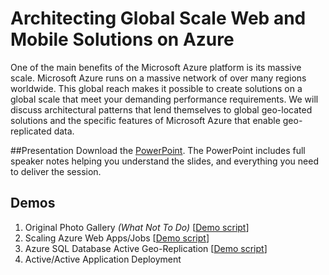 # Architecting Global Scale Web and Mobile Solutions on Azure
One of the main benefits of the Microsoft Azure platform is its massive scale.  Microsoft Azure runs on a massive network of over many regions worldwide. This global reach makes it possible to create solutions on a global scale that meet your demanding performance requirements.  We will discuss architectural patterns that lend themselves to global geo-located solutions and the specific features of Microsoft Azure that enable geo-replicated data.

##Presentation
Download the [PowerPoint](https://github.com/GSIAzureCOE/Global-Scale/blob/master/todo.pptx).
The PowerPoint includes full speaker notes helping you understand the slides, and everything you need to deliver the session.

## Demos
1. Original Photo Gallery *(What Not To Do)* [[Demo script](./Demo-1-OriginalPhotoGallery/readme.md)]
2. Scaling Azure Web Apps/Jobs [[Demo script](./Demo-2-ScalingAzureWebApps/readme.md)]
3. Azure SQL Database Active Geo-Replication [[Demo script](./Demo-3-SQLAzureActiveGeoReplication/readme.md)]
4. Active/Active Application Deployment
